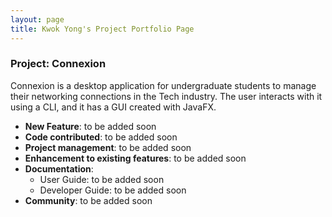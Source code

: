 ```yaml
---
layout: page
title: Kwok Yong's Project Portfolio Page
---
```


### Project: Connexion

Connexion is a desktop application for undergraduate students to manage their networking connections in the Tech industry.
The user interacts with it using a CLI, and it has a GUI created with JavaFX.

* **New Feature**: to be added soon
* **Code contributed**: to be added soon
* **Project management**: to be added soon
* **Enhancement to existing features**: to be added soon
* **Documentation**:
  * User Guide: to be added soon
  * Developer Guide: to be added soon
* **Community**: to be added soon
